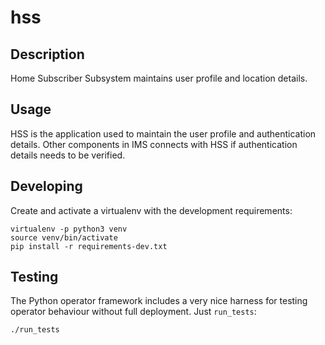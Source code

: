 <!--
 Copyright 2020 Tata Elxsi

 Licensed under the Apache License, Version 2.0 (the License); you may
 not use this file except in compliance with the License. You may obtain
 a copy of the License at

         http://www.apache.org/licenses/LICENSE-2.0

 Unless required by applicable law or agreed to in writing, software
 distributed under the License is distributed on an AS IS BASIS, WITHOUT
 WARRANTIES OR CONDITIONS OF ANY KIND, either express or implied. See the
 License for the specific language governing permissions and limitations
 under the License.

 For those usages not covered by the Apache License, Version 2.0 please
 contact: canonical@tataelxsi.onmicrosoft.com

 To get in touch with the maintainers, please contact:
 canonical@tataelxsi.onmicrosoft.com
-->
# hss

## Description

Home Subscriber Subsystem  maintains user profile and location details.

## Usage

HSS is the application used to maintain the user profile and authentication details. Other components in IMS connects with HSS if authentication details needs to be verified.


## Developing

Create and activate a virtualenv with the development requirements:

    virtualenv -p python3 venv
    source venv/bin/activate
    pip install -r requirements-dev.txt

## Testing

The Python operator framework includes a very nice harness for testing
operator behaviour without full deployment. Just `run_tests`:

    ./run_tests
